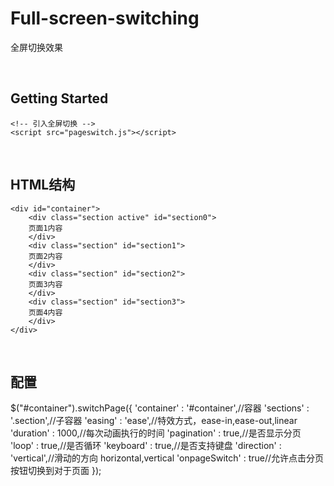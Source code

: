 # Full-screen-switching
全屏切换效果

<br>

<h2>Getting Started</h2>
	<!-- 引入jQuery -->
	<script src="jquery-1.11.2.min.js"></script>
	
	<!-- 引入全屏切换 -->
	<script src="pageswitch.js"></script>

<br>
<h2>HTML结构</h2>

	<div id="container">
		<div class="section active" id="section0">
		页面1内容
		</div>
		<div class="section" id="section1">
		页面2内容
		</div>
		<div class="section" id="section2">
		页面3内容
		</div>
		<div class="section" id="section3">
		页面4内容
		</div>
	</div>


<br>
<h2>配置</h2>
	$("#container").switchPage({
		'container' : '#container',//容器
		'sections' : '.section',//子容器
		'easing' : 'ease',//特效方式，ease-in,ease-out,linear
		'duration' : 1000,//每次动画执行的时间
		'pagination' : true,//是否显示分页
		'loop' : true,//是否循环
		'keyboard' : true,//是否支持键盘
		'direction' : 'vertical',//滑动的方向 horizontal,vertical
		'onpageSwitch' : true//允许点击分页按钮切换到对于页面
	});

